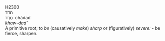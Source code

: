 H2300  
חדד  
חָדַד ‎ châdad  
*khaw-dad‘*  
A primitive root; to *be* (causatively *make*) *sharp* or (figuratively)
*severe: -* be fierce, sharpen.  
